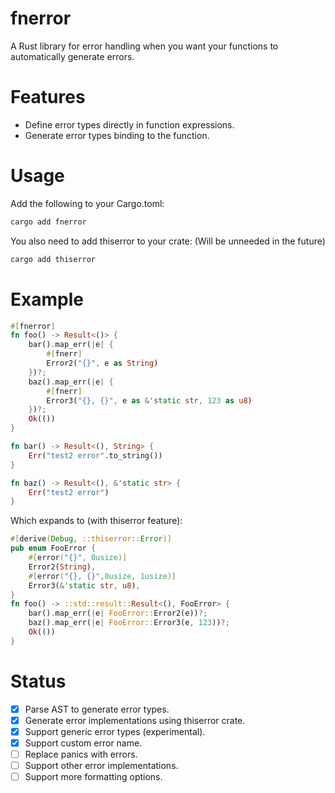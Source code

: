# fnerror
A Rust library for error handling when you want your functions to automatically generate errors.
# Features
- Define error types directly in function expressions.
- Generate error types binding to the function.

# Usage 
Add the following to your Cargo.toml:
```sh
cargo add fnerror
```
You also need to add thiserror to your crate: (Will be unneeded in the future)
```sh
cargo add thiserror
```

# Example
```rust
#[fnerror]
fn foo() -> Result<()> {
    bar().map_err(|e| {
        #[fnerr]
        Error2("{}", e as String)
    })?;
    baz().map_err(|e| {
        #[fnerr]
        Error3("{}, {}", e as &'static str, 123 as u8)
    })?;
    Ok(())
}

fn bar() -> Result<(), String> {
    Err("test2 error".to_string())
}

fn baz() -> Result<(), &'static str> {
    Err("test2 error")
}
```

Which expands to (with thiserror feature):

```rust
#[derive(Debug, ::thiserror::Error)]
pub enum FooError {
    #[error("{}", 0usize)]
    Error2(String),
    #[error("{}, {}",0usize, 1usize)]
    Error3(&'static str, u8),
}
fn foo() -> ::std::result::Result<(), FooError> {
    bar().map_err(|e| FooError::Error2(e))?;
    baz().map_err(|e| FooError::Error3(e, 123))?;
    Ok(())
}
```

# Status
- [x] Parse AST to generate error types.
- [x] Generate error implementations using thiserror crate.
- [x] Support generic error types (experimental).
- [x] Support custom error name.
- [ ] Replace panics with errors.
- [ ] Support other error implementations.
- [ ] Support more formatting options.
